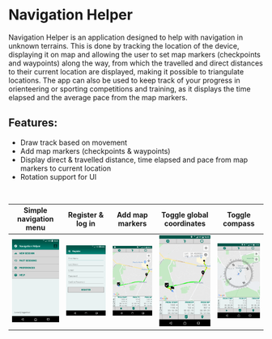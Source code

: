 # Navigation Helper

Navigation Helper is an application designed to help with navigation in unknown terrains. This is done by tracking the location of the device, displaying it on map and allowing the user to set map markers (checkpoints and waypoints) along the way, from which the travelled and direct distances to their current location are displayed, making it possible to triangulate locations. The app can also be used to keep track of your progress in orienteering or sporting competitions and training, as it displays the time elapsed and the average pace from the map markers.

## Features:
  * Draw track based on movement
  * Add map markers (checkpoints & waypoints)
  * Display direct & travelled distance, time elapsed and pace from map markers to current location
  * Rotation support for UI
<br/>

| Simple navigation menu | Register & log in | Add map markers | Toggle global coordinates | Toggle compass |
|------------------------|-------------------|-----------------|---------------------------|----------------|
| ![screenshot](screenshots/screenshot1.png) | ![screenshot](screenshots/screenshot2.png) | ![screenshot](screenshots/screenshot3.png) | ![screenshot](screenshots/screenshot4.png) | ![screenshot](screenshots/screenshot5.png) |
